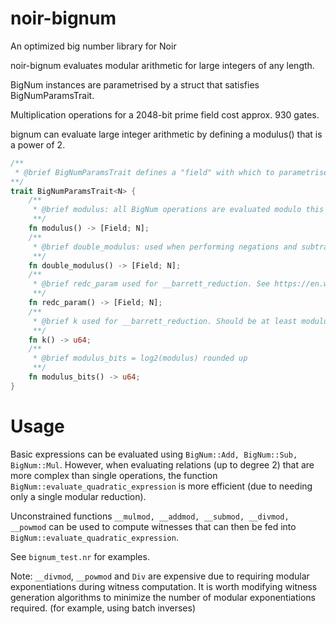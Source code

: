 # noir-bignum

An optimized big number library for Noir

noir-bignum evaluates modular arithmetic for large integers of any length.

BigNum instances are parametrised by a struct that satisfies BigNumParamsTrait.

Multiplication operations for a 2048-bit prime field cost approx. 930 gates.

bignum can evaluate large integer arithmetic by defining a modulus() that is a power of 2. 

```rust
/**
 * @brief BigNumParamsTrait defines a "field" with which to parametrise BigNum.
**/
trait BigNumParamsTrait<N> {
    /**
     * @brief modulus: all BigNum operations are evaluated modulo this value
     **/
    fn modulus() -> [Field; N];
    /**
     * @brief double_modulus: used when performing negations and subtractions
     **/
    fn double_modulus() -> [Field; N];
    /**
     * @brief redc_param used for __barrett_reduction. See https://en.wikipedia.org/wiki/Barrett_reduction
     **/
    fn redc_param() -> [Field; N];
    /**
     * @brief k used for __barrett_reduction. Should be at least modulus_bits() + 1
     **/
    fn k() -> u64;
    /**
     * @brief modulus_bits = log2(modulus) rounded up
     **/
    fn modulus_bits() -> u64;
}
```

# Usage

Basic expressions can be evaluated using `BigNum::Add, BigNum::Sub, BigNum::Mul`. However, when evaluating relations (up to degree 2) that are more complex than single operations, the function `BigNum::evaluate_quadratic_expression` is more efficient (due to needing only a single modular reduction).

Unconstrained functions `__mulmod, __addmod, __submod, __divmod, __powmod` can be used to compute witnesses that can then be fed into `BigNum::evaluate_quadratic_expression`.

See `bignum_test.nr` for examples.

Note: `__divmod`, `__powmod` and `Div` are expensive due to requiring modular exponentiations during witness computation. It is worth modifying witness generation algorithms to minimize the number of modular exponentiations required. (for example, using batch inverses)
